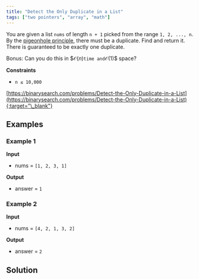 ```yaml
---
title: "Detect the Only Duplicate in a List"
tags: ["two pointers", "array", "math"]
---
```


You are given a list `nums` of length `n + 1` picked from the range `1, 2, ..., n`. By the [pigeonhole principle](https://en.wikipedia.org/wiki/Pigeonhole_principle), there must be a duplicate. Find and return it. There is guaranteed to be exactly one duplicate.

Bonus: Can you do this in $$\mathcal{O}(n)$` time and `$\mathcal{O}(1)$$ space?

**Constraints**

- `n ≤ 10,000`

[https://binarysearch.com/problems/Detect-the-Only-Duplicate-in-a-List](https://binarysearch.com/problems/Detect-the-Only-Duplicate-in-a-List){:target="\_blank"}

## Examples

### Example 1

**Input**

- nums = `[1, 2, 3, 1]`

**Output**

- answer = `1`

### Example 2

**Input**

- nums = `[4, 2, 1, 3, 2]`

**Output**

- answer = `2`

## Solution

<script src="https://gist.github.com/yaeba/16da7be5123724fcf6eccc25581cef5a.js?file=Detect-the-Only-Duplicate-in-a-List.cpp"></script>

